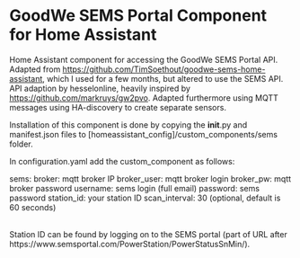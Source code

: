 # GoodWe SEMS Portal Component for Home Assistant
Home Assistant component for accessing the GoodWe SEMS Portal API.
Adapted from https://github.com/TimSoethout/goodwe-sems-home-assistant, which I used for a few months, but altered to use the SEMS API.
API adaption by hesselonline, heavily inspired by https://github.com/markruys/gw2pvo.
Adapted furthermore using MQTT messages using HA-discovery to create separate sensors.

Installation of this component is done by copying the __init__.py and manifest.json files to 
[homeassistant_config]/custom_components/sems folder.

In configuration.yaml add the custom_component as follows:

sems:
  broker: mqtt broker IP
  broker_user: mqtt broker login
  broker_pw: mqtt broker password
  username: sems login (full email)
  password: sems password
  station_id: your station ID
  scan_interval: 30 (optional, default is 60 seconds)

<br>
Station ID can be found by logging on to the SEMS portal (part of URL after https://www.semsportal.com/PowerStation/PowerStatusSnMin/).

